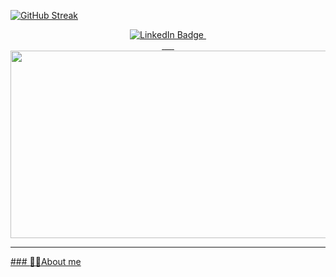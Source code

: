 [![GitHub Streak](https://github-readme-streak-stats.herokuapp.com?user=davidagrazo&theme=soft-green&hide_border=true&border_radius=5.1&date_format=j%20M%5B%20Y%5D&card_width=487)](https://git.io/streak-stats)

<div id="badges", align="center">
  <a href="https://www.linkedin.com/in/davidagrazods/">
  <img src="https://img.shields.io/badge/LinkedIn-blue?style=for-the-badge&logo=linkedin&logoColor=white" alt="LinkedIn Badge"/>
  <a href="https://www.kaggle.com/davidagrazo">
  <img src="https://img.shields.io/badge/Kaggle-20BEFF?style=for-the-badge&logo=Kaggle&logoColor=white" alt=""/>
  </div>

<div id="badges", align="center">
  <img src="https://komarev.com/ghpvc/?username=davidagrazo&style=flat-square&color=blue" alt=""/>
  <img src="https://img.shields.io/badge/Keras-FF0000?style=for-the-badge&logo=keras&logoColor=white" alt=""/>
  <img src="https://img.shields.io/badge/TensorFlow-FF6F00?style=for-the-badge&logo=tensorflow&logoColor=white" alt=""/>
  <img src="https://img.shields.io/badge/Pandas-2C2D72?style=for-the-badge&logo=pandas&logoColor=white" alt=""/>
  <img src="https://img.shields.io/badge/Python-FFD43B?style=for-the-badge&logo=python&logoColor=blue" alt=""/>
  <img src="https://img.shields.io/badge/scikit_learn-F7931E?style=for-the-badge&logo=scikit-learn&logoColor=white" alt=""/>
</div>

<div align="center">
  <img src="https://media.giphy.com/media/v1.Y2lkPTc5MGI3NjExOHd5Mmo0ODI2Y3Rid3BvaWczdHpyanQ4bDJ4cjNqYmwzYmt4bDVubyZlcD12MV9pbnRlcm5hbF9naWZfYnlfaWQmY3Q9Zw/umYMU8G2ixG5mJBDo5/giphy.gif" width="600" height="300"/>
</div>

---
### :technologist:About me


